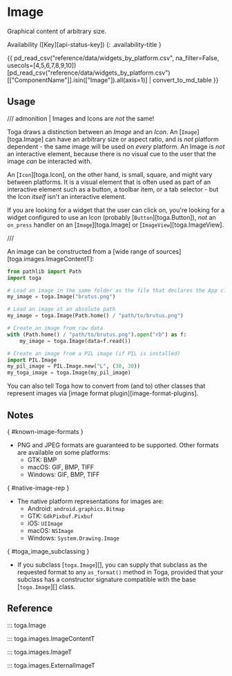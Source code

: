 # Image

Graphical content of arbitrary size.

Availability ([Key][api-status-key])  <!-- rumdl-disable-line MD013 -->
{: .availability-title }

{{ pd_read_csv("reference/data/widgets_by_platform.csv", na_filter=False, usecols=[4,5,6,7,8,9,10])[pd_read_csv("reference/data/widgets_by_platform.csv")[["ComponentName"]].isin(["Image"]).all(axis=1)] | convert_to_md_table }}

## Usage

/// admonition | Images and Icons are *not* the same!

Toga draws a distinction between an *Image* and an *Icon*. An [`Image`][toga.Image] can have an arbitrary size or aspect ratio, and is *not* platform dependent - the same image will be used on *every* platform. An Image is *not* an interactive element, because there is no visual cue to the user that the image *can* be interacted with.

An [`Icon`][toga.Icon], on the other hand, is small, square, and might vary between platforms. It is a visual element that is often used as part of an interactive element such as a button, a toolbar item, or a tab selector - but the Icon *itself* isn't an interactive element.

If you are looking for a widget that the user can click on, you're looking for a widget configured to use an Icon (probably [`Button`][toga.Button]), *not* an `on_press` handler on an [`Image`][toga.Image] or [`ImageView`][toga.ImageView].

///

An image can be constructed from a
[wide range of sources][toga.images.ImageContentT]:

```python
from pathlib import Path
import toga

# Load an image in the same folder as the file that declares the App class
my_image = toga.Image("brutus.png")

# Load an image at an absolute path
my_image = toga.Image(Path.home() / "path/to/brutus.png")

# Create an image from raw data
with (Path.home() / "path/to/brutus.png").open("rb") as f:
    my_image = toga.Image(data=f.read())

# Create an image from a PIL image (if PIL is installed)
import PIL.Image
my_pil_image = PIL.Image.new("L", (30, 30))
my_toga_image = toga.Image(my_pil_image)
```

You can also tell Toga how to convert from (and to) other classes that represent images via [image format plugin][image-format-plugins].

## Notes

[](){ #known-image-formats }

- PNG and JPEG formats are guaranteed to be supported. Other formats are available on some platforms:
  - GTK: BMP
  - macOS: GIF, BMP, TIFF
  - Windows: GIF, BMP, TIFF

[](){ #native-image-rep }

- The native platform representations for images are:
  - Android: `android.graphics.Bitmap`
  - GTK: `GdkPixbuf.Pixbuf`
  - iOS: `UIImage`
  - macOS: `NSImage`
  - Windows: `System.Drawing.Image`

[](){ #toga_image_subclassing }

- If you subclass [`toga.Image`][], you can supply that subclass as the requested format to any `as_format()` method in Toga, provided that your subclass has a constructor signature compatible with the base [`toga.Image`][] class.

## Reference

::: toga.Image

::: toga.images.ImageContentT

::: toga.images.ImageT

::: toga.images.ExternalImageT
